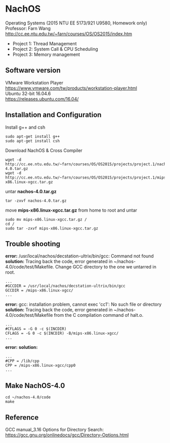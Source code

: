 # NachOS
Operating Systems (2015 NTU EE 5173/921 U9580, Homework only)<br/>
Professor: Farn Wang<br/>
http://cc.ee.ntu.edu.tw/~farn/courses/OS/OS2015/index.htm

* Project 1: Thread Management
* Project 2: System Call & CPU Scheduling
* Project 3: Memory management


## Software version<br/>
VMware Workstation Player<br/>
https://www.vmware.com/tw/products/workstation-player.html<br/>
Ubuntu 32-bit 16.04.6<br/>
https://releases.ubuntu.com/16.04/<br/>


## Installation and Configuration<br/>
Install g++ and csh
```
sudo apt-get install g++
sudo apt-get install csh
```
Download NachOS & Cross Compiler
```
wget -d http://cc.ee.ntu.edu.tw/~farn/courses/OS/OS2015/projects/project.1/nachos-4.0.tar.gz
wget -d http://cc.ee.ntu.edu.tw/~farn/courses/OS/OS2015/projects/project.1/mips-x86.linux-xgcc.tar.gz
```
untar **nachos-4.0.tar.gz**
```
tar -zxvf nachos-4.0.tar.gz
```
move **mips-x86.linux-xgcc.tar.gz** from home to root and untar
```
sudo mv mips-x86.linux-xgcc.tar.gz /
cd /
sudo tar -zxvf mips-x86.linux-xgcc.tar.gz
```
## Trouble shooting
**error:** /usr/local/nachos/decstation-ultrix/bin/gcc: Command not found<br/>
**solution:** Tracing back the code, error generated in ~/nachos-4.0/code/test/Makefile. Change GCC directory to the one we untarred in root.
```
...
#GCCDIR = /usr/local/nachos/decstation-ultrix/bin/gcc
GCCDIR = /mips-x86.linux-xgcc/
...
```
**error:** gcc: installation problem, cannot exec 'cc1': No such file or directory<br/>
**solution:** Tracing back the code, error generated in ~/nachos-4.0/code/test/Makefile from the C compilation command of halt.o.
```
...
#CFLAGS = -G 0 -c $(INCDIR)
CFLAGS = -G 0 -c $(INCDIR) -B/mips-x86.linux-xgcc/
...
```
**error:** 
**solution:** 
```
...
#CPP = /lib/cpp
CPP = /mips-x86.linux-xgcc/cpp0
...
```
## Make NachOS-4.0
```
cd ~/nachos-4.0/code
make
```
## Reference
GCC manual_3.16 Options for Directory Search: https://gcc.gnu.org/onlinedocs/gcc/Directory-Options.html<br/>
